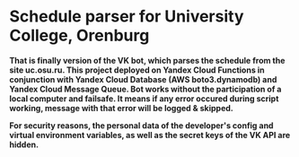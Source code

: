 # Schedule parser for University College, Orenburg

<b>That is finally version of the VK bot, which parses the schedule from the site uc.osu.ru. This project deployed on Yandex Cloud Functions in conjunction with Yandex Cloud Database (AWS boto3.dynamodb) and Yandex Cloud Message Queue. Bot works without the participation of a local computer and failsafe. It means if any error occured during script working, message with that error will be logged & skipped.

For security reasons, the personal data of the developer's config and virtual environment variables, as well as the secret keys of the VK API are hidden.</b>
